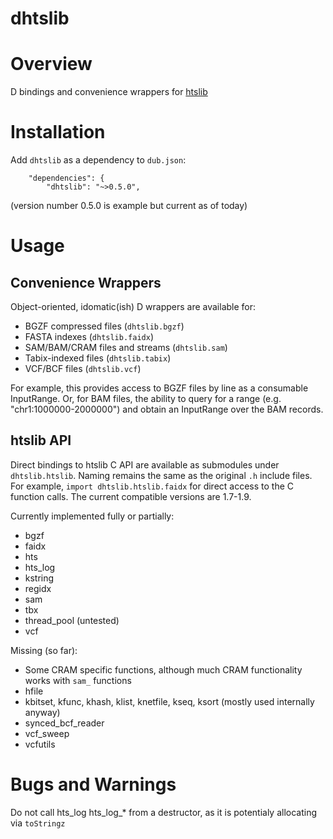 dhtslib
=======


# Overview

D bindings and convenience wrappers for [htslib](https://github.com/samtools/htslib)

# Installation

Add `dhtslib` as a dependency to `dub.json`:

```
    "dependencies": {
        "dhtslib": "~>0.5.0",
```
(version number 0.5.0 is example but current as of today)

# Usage

## Convenience Wrappers

Object-oriented, idomatic(ish) D wrappers are available for:

* BGZF compressed files (`dhtslib.bgzf`)
* FASTA indexes (`dhtslib.faidx`)
* SAM/BAM/CRAM files and streams (`dhtslib.sam`)
* Tabix-indexed files (`dhtslib.tabix`)
* VCF/BCF files (`dhtslib.vcf`)

For example, this provides access to BGZF files by line as a consumable InputRange.
Or, for BAM files, the ability to query for a range (e.g. "chr1:1000000-2000000") and obtain an InputRange over the BAM records.

## htslib API

Direct bindings to htslib C API are available as submodules under `dhtslib.htslib`. 
Naming remains the same as the original `.h` include files.
For example, `import dhtslib.htslib.faidx` for direct access to the C function calls.
The current compatible versions are 1.7-1.9.

Currently implemented fully or partially:

* bgzf
* faidx
* hts
* hts_log
* kstring
* regidx
* sam
* tbx
* thread_pool (untested)
* vcf

Missing (so far):

* Some CRAM specific functions, although much CRAM functionality works with `sam_` functions
* hfile
* kbitset, kfunc, khash, klist, knetfile, kseq, ksort (mostly used internally anyway)
* synced_bcf_reader
* vcf_sweep
* vcfutils


# Bugs and Warnings

Do not call hts_log hts_log_* from a destructor, as it is potentialy allocating via `toStringz`